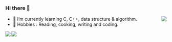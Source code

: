 ### Hi there 👋

<!--
**Algo-Goer/Algo-Goer** is a ✨ _special_ ✨ repository because its `README.md` (this file) appears on your GitHub profile.

Here are some ideas to get you started:

-->

<img align="right" src="https://github-readme-stats.vercel.app/api?username=Algo-Goer&show_icons=true&icon_color=CE1D2D&theme=radical" />


+ 🌱 I’m currently learning C, C++, data structure & algorithm.
+ 💐 Hobbies : Reading, cooking, writing and coding.


<img align="left" src="https://github-readme-stats.vercel.app/api?username=Algo-Goer&show_icons=true&icon_color=CE1D2D&theme=radical" />

<img align="left" src="https://github-readme-stats.vercel.app/api/top-langs/?username=Algo-Goer&layout=compact&hide=tsql&show_icons=true" />

